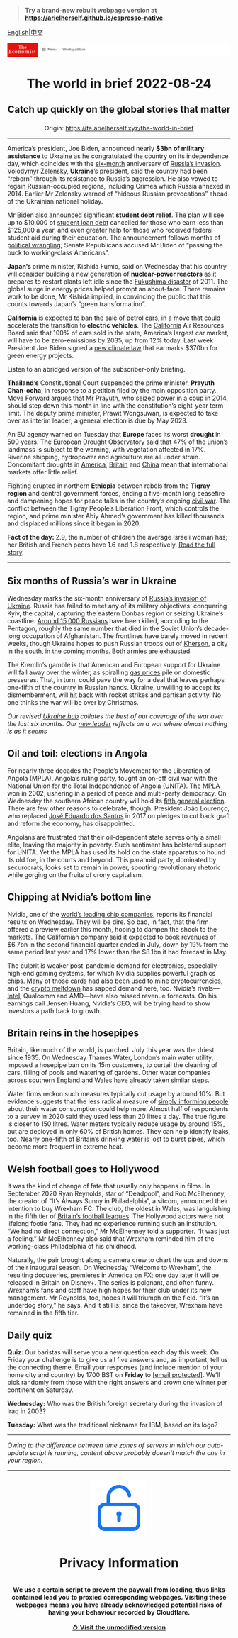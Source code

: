 > **Try a brand-new rebuilt webpage version at https://arielherself.github.io/espresso-native**

[English](https://github.com/arielherself/espresso/blob/main/README.md)|[中文](https://github-com.translate.goog/arielherself/espresso/blob/main/README.md?_x_tr_sl=en&_x_tr_tl=zh-CN&_x_tr_hl=zh-CN&_x_tr_pto=wapp)



![The Economist](menubar.png)

# <p align="center">The world in brief 2022-08-24</p>

## <p align="center">Catch up quickly on the global stories that matter</p>

<p align="center">Origin: <a href="https://te.arielherself.xyz/the-world-in-brief">https://te.arielherself.xyz/the-world-in-brief</a><hr>

America’s president, Joe Biden, announced nearly <strong>$3bn of military assistance</strong> to Ukraine as he congratulated the country on its independence day, which coincides with the [six-month](https://te.arielherself.xyz/interactive/europe/2022/08/24/six-months-of-war-in-ukraine) anniversary of [Russia’s invasion](https://te.arielherself.xyz/ukraine-crisis). Volodymyr Zelensky, <strong>Ukraine</strong>’s president, said the country had been “reborn” through its resistance to Russia’s aggression. He also vowed to regain Russian-occupied regions, including Crimea which Russia annexed in 2014. Earlier Mr Zelensky warned of “hideous Russian provocations” ahead of the Ukrainian national holiday.

Mr Biden also announced significant <strong>student debt relief</strong>. The plan will see up to $10,000 of [student loan debt](https://te.arielherself.xyz/leaders/2020/02/20/how-the-next-president-should-fix-americas-student-loan-problem) cancelled for those who earn less than $125,000 a year, and even greater help for those who received federal student aid during their education. The announcement follows months of [political wrangling](https://te.arielherself.xyz/united-states/2022/04/16/why-america-keeps-delaying-student-loan-repayments); Senate Republicans accused Mr Biden of “passing the buck to working-class Americans”. 

<strong>Japan’s </strong>prime minister, Kishida Fumio, said on Wednesday that his country will consider building a new generation of <strong>nuclear-power reactors</strong> as it prepares to restart plants left idle since the [Fukushima disaster](https://te.arielherself.xyz/asia/2021/03/06/the-fukushima-disaster-was-not-the-turning-point-many-had-hoped) of 2011. The global surge in energy prices helped prompt an about-face. There remains work to be done, Mr Kishida implied, in convincing the public that this counts towards Japan’s “green transformation”.

<strong>California</strong> is expected to ban the sale of petrol cars, in a move that could accelerate the transition to <strong>electric vehicles</strong>. The [California](https://te.arielherself.xyz/united-states/california-wants-to-lead-the-world-on-climate-policy/21808833) Air Resources Board said that 100% of cars sold in the state, America’s largest car market, will have to be zero-emissions by 2035, up from 12% today. Last week President Joe Biden signed a [new climate law](https://te.arielherself.xyz/leaders/2022/08/08/americas-climate-plus-spending-bill-is-flawed-but-essential) that earmarks $370bn for green energy projects.

Listen to an abridged version of the subscriber-only briefing.

<strong>Thailand’s</strong> Constitutional Court suspended the prime minister, <strong>Prayuth Chan-ocha</strong>, in response to a petition filed by the main opposition party. Move Forward argues that [Mr Prayuth](https://te.arielherself.xyz/asia/2022/06/16/thailands-military-ruler-is-on-the-back-foot), who seized power in a coup in 2014, should step down this month in line with the constitution’s eight-year term limit. The deputy prime minister, Prawit Wongsuwan, is expected to take over as interim leader; a general election is due by May 2023.

An EU agency warned on Tuesday that <strong>Europe </strong>faces its worst <strong>drought </strong>in 500 years. The European Drought Observatory said that 47% of the union’s landmass is subject to the warning, with vegetation affected in 17%. Riverine shipping, hydropower and agriculture are all under strain. Concomitant droughts in [America](https://te.arielherself.xyz/the-economist-explains/2021/06/15/is-the-american-west-in-a-megadrought), [Britain](https://te.arielherself.xyz/britain/2022/08/12/british-farmers-face-up-to-the-prospect-of-drought) and [China](https://te.arielherself.xyz/china/2022/08/18/chinas-economy-is-beset-by-problems) mean that international markets offer little relief.

Fighting erupted in northern <strong>Ethiopia </strong>between rebels from the <strong>Tigray region</strong> and central government forces, ending a five-month long ceasefire and dampening hopes for peace talks in the country’s ongoing [civil war](https://te.arielherself.xyz/middle-east-and-africa/2022/04/13/ethnic-cleansing-of-tigrayans-may-prolong-ethiopias-civil-war). The conflict between the Tigray People’s Liberation Front, which controls the region, and prime minister Abiy Ahmed’s government has killed thousands and displaced millions since it began in 2020. 

<strong>Fact of the day: </strong>2.9, the number of children the average Israeli woman has; her British and French peers have 1.6 and 1.8 respectively. [Read the full story](https://te.arielherself.xyz/middle-east-and-africa/2022/08/18/in-israel-birth-rates-are-converging-between-jews-and-muslims).

----------

## Six months of Russia’s war in Ukraine

Wednesday marks the six-month anniversary of [Russia’s invasion of Ukraine](https://te.arielherself.xyz/leaders/2022/08/23/the-war-where-almost-nothing-is-what-it-seems). Russia has failed to meet any of its military objectives: conquering Kyiv, the capital, capturing the eastern Donbas region or seizing Ukraine’s coastline. [Around 15,000 Russians](https://te.arielherself.xyz/europe/2022/07/24/how-heavy-are-russian-casualties-in-ukraine) have been killed, according to the Pentagon, roughly the same number that died in the Soviet Union’s decade-long occupation of Afghanistan. The frontlines have barely moved in recent weeks, though Ukraine hopes to push Russian troops out of [Kherson](https://te.arielherself.xyz/leaders/2022/08/17/stay-cool-on-kherson), a city in the south, in the coming months. Both armies are exhausted.

The Kremlin’s gamble is that American and European support for Ukraine will fall away over the winter, as spiralling [gas prices](https://te.arielherself.xyz/finance-and-economics/2022/08/11/which-european-countries-are-most-vulnerable-to-surging-energy-prices) pile on domestic pressures. That, in turn, could pave the way for a deal that leaves perhaps one-fifth of the country in Russian hands. Ukraine, unwilling to accept its dismemberment, will [hit back](https://te.arielherself.xyz/europe/2022/08/11/wrecked-planes-smoulder-at-russias-saky-airbase-in-crimea) with rocket strikes and partisan activity. No one thinks the war will be over by Christmas. 

<em>Our revised </em>[<em>Ukraine hub</em>](https://te.arielherself.xyz/ukraine-crisis)<em> collates the best of our coverage of the war over the last six months. Our </em>[<em>new leader</em>](https://te.arielherself.xyz/leaders/2022/08/23/the-war-where-almost-nothing-is-what-it-seems)<em> reflects on a war where almost nothing is as it seems</em>

## Oil and toil: elections in Angola

For nearly three decades the People’s Movement for the Liberation of Angola (MPLA), Angola’s ruling party, fought an on-off civil war with the National Union for the Total Independence of Angola (UNITA). The MPLA won in 2002, ushering in a period of peace and multi-party democracy. On Wednesday the southern African country will hold its [fifth general election](https://te.arielherself.xyz/middle-east-and-africa/2022/08/18/a-dictators-ghost-haunts-angolas-upcoming-elections). There are few other reasons to celebrate, though. President João Lourenço, who replaced [José Eduardo dos Santos](https://te.arielherself.xyz/middle-east-and-africa/2022/07/14/jose-eduardo-dos-santos-who-plundered-angola-has-died) in 2017 on pledges to cut back graft and reform the economy, has disappointed.

Angolans are frustrated that their oil-dependent state serves only a small elite, leaving the majority in poverty. Such sentiment has bolstered support for UNITA. Yet the MPLA has used its hold on the state apparatus to hound its old foe, in the courts and beyond. This paranoid party, dominated by securocrats, looks set to remain in power, spouting revolutionary rhetoric while gorging on the fruits of crony capitalism.

## Chipping at Nvidia’s bottom line

Nvidia, one of the [world’s leading chip companies](https://te.arielherself.xyz/business/2021/08/01/will-nvidias-huge-bet-on-artificial-intelligence-chips-pay-off), reports its financial results on Wednesday. They will be dire. So bad, in fact, that the firm offered a preview earlier this month, hoping to dampen the shock to the markets. The Californian company said it expected to book revenues of $6.7bn in the second financial quarter ended in July, down by 19% from the same period last year and 17% lower than the $8.1bn it had forecast in May. 

The culprit is weaker post-pandemic demand for electronics, especially high-end gaming systems, for which Nvidia supplies powerful graphics chips. Many of those cards had also been used to mine cryptocurrencies, and the [crypto meltdown](https://te.arielherself.xyz/finance-and-economics/2022/05/12/the-crypto-infrastructure-cracks) has sapped demand here, too. Nvidia’s rivals—[Intel](https://te.arielherself.xyz/business/intels-turnaround-and-the-future-of-chipmaking/21804288), Qualcomm and AMD—have also missed revenue forecasts. On his earnings call Jensen Huang, Nvidia’s CEO, will be trying hard to show investors a path back to growth.

## Britain reins in the hosepipes

Britain, like much of the world, is parched. July this year was the driest since 1935. On Wednesday Thames Water, London’s main water utility, imposed a hosepipe ban on its 15m customers, to curtail the cleaning of cars, filling of pools and watering of gardens. Other water companies across southern England and Wales have already taken similar steps.

Water firms reckon such measures typically cut usage by around 10%. But evidence suggests that the less radical measure of [simply informing people](https://te.arielherself.xyz/britain/2022/08/11/better-measurement-would-help-reduce-water-consumption) about their water consumption could help more. Almost half of respondents to a survey in 2020 said they used less than 20 litres a day. The true figure is closer to 150 litres. Water meters typically reduce usage by around 15%, but are deployed in only 60% of British homes. They can help identify leaks, too. Nearly one-fifth of Britain’s drinking water is lost to burst pipes, which become more frequent in extreme heat. 

## Welsh football goes to Hollywood

It was the kind of change of fate that usually only happens in films. In September 2020 Ryan Reynolds, star of “Deadpool”, and Rob McElhenney, the creator of “It’s Always Sunny in Philadelphia”, a sitcom, announced their intention to buy Wrexham FC. The club, the oldest in Wales, was languishing in the fifth tier of [Britain’s football leagues](https://te.arielherself.xyz/britain/2018/07/12/english-or-british-football-highlights-an-enduring-identity-crisis). The Hollywood actors were not lifelong footie fans. They had no experience running such an institution. “We had no direct connection,” Mr McElhenney told a supporter. “It was just a feeling.” Mr McElhenney also said that Wrexham reminded him of the working-class Philadelphia of his childhood.

Naturally, the pair brought along a camera crew to chart the ups and downs of their inaugural season. On Wednesday “Welcome to Wrexham”, the resulting docuseries, premieres in America on FX; one day later it will be released in Britain on Disney+. The series is poignant, and often funny. Wrexham’s fans and staff have high hopes for their club under its new management. Mr Reynolds, too, hopes it will triumph on the field. “It’s an underdog story,” he says. And it still is: since the takeover, Wrexham have remained in the fifth tier.

## Daily quiz

<strong>Quiz: </strong>Our baristas will serve you a new question each day this week. On Friday your challenge is to give us all five answers and, as important, tell us the connecting theme. Email your responses (and include mention of your home city and country) by 1700 BST on <strong>Friday</strong> to [<span class="__cf_email__" data-cfemail="affedac6d5eadcdfddcadcdcc0efcaccc0c1c0c2c6dcdb81ccc0c2">[email&#160;protected]</span>](https://mail.google.com/mail/?view=cm&amp;fs=1&amp;tf=1&amp;to=QuizEspresso@te.arielherself.xyz). We’ll pick randomly from those with the right answers and crown one winner per continent on Saturday.

<strong>Wednesday:</strong> Who was the British foreign secretary during the invasion of Iraq in 2003?

<strong>Tuesday:</strong> What was the traditional nickname for IBM, based on its logo? 

----------

*Owing to the difference between time zones of servers in which our auto-update script is running, content above probably doesn't match the one in your region.*

|<br><div align="center"><img src="unlock.png" /><h1>Privacy Information</h1></div></br>We use a certain script to prevent the paywall from loading, thus links contained lead you to proxied corresponding webpages. Visiting these webpages means you have already acknowledged potential risks of having your behaviour recorded by Cloudflare.<br><br>[&#x21BA; Visit the unmodified version](README.raw.md)<br><br>|
|-----|
